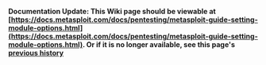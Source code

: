 <!-- Maintainers:  Please do not modify this file directly, create a pull request instead -->

**Documentation Update: This Wiki page should be viewable at [https://docs.metasploit.com/docs/pentesting/metasploit-guide-setting-module-options.html](https://docs.metasploit.com/docs/pentesting/metasploit-guide-setting-module-options.html). Or if it is no longer available, see this page's [previous history](./_history)**


